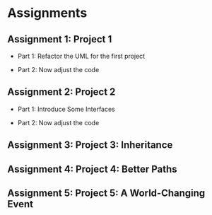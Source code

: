 # Assignments

## Assignment 1: Project 1

* Part 1: Refactor the UML for the first project

* Part 2: Now adjust the code

## Assignment 2: Project 2 

* Part 1: Introduce Some Interfaces

* Part 2: Now adjust the code

## Assignment 3: Project 3: Inheritance

## Assignment 4: Project 4: Better Paths

## Assignment 5: Project 5: A World-Changing Event
